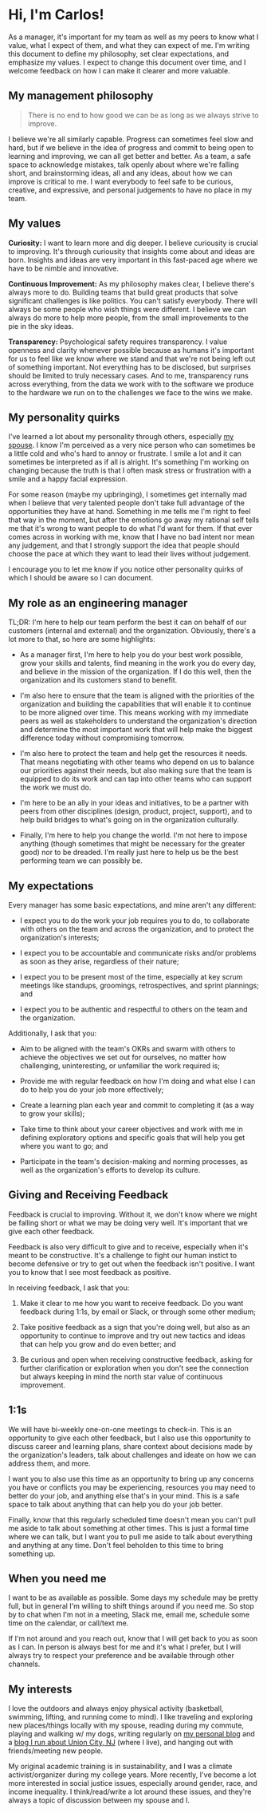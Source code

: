 # Hi, I'm Carlos!

As a manager, it's important for my team as well as my peers to know what I value, what I expect of them, and what they can expect of me. I'm writing this document to define my philosophy, set clear expectations, and emphasize my values. I expect to change this document over time, and I welcome feedback on how I can make it clearer and more valuable.

## My management philosophy

> There is no end to how good we can be as long as we always strive to improve.

I believe we're all similarly capable. Progress can sometimes feel slow and hard, but if we believe in the idea of progress and commit to being open to learning and improving, we can all get better and better. As a team, a safe space to acknowledge mistakes, talk openly about where we're falling short, and brainstorming ideas, all and any ideas, about how we can improve is critical to me. I want everybody to feel safe to be curious, creative, and expressive, and personal judgements to have no place in my team.

## My values

**Curiosity:** I want to learn more and dig deeper. I believe curiousity is crucial to improving. It's through curiousity that insights come about and ideas are born. Insights and ideas are very important in this fast-paced age where we have to be nimble and innovative.

**Continuous Improvement:** As my philosophy makes clear, I believe there's always more to do. Building teams that build great products that solve significant challenges is like politics. You can't satisfy everybody. There will always be some people who wish things were different. I believe we can always do more to help more people, from the small improvements to the pie in the sky ideas.

**Transparency:** Psychological safety requires transparency. I value openness and clarity whenever possible because as humans it's important for us to feel like we know where we stand and that we're not being left out of something important. Not everything has to be disclosed, but surprises should be limited to truly necessary cases. And to me, transparency runs across everything, from the data we work with to the software we produce to the hardware we run on to the challenges we face to the wins we make.

## My personality quirks

I've learned a lot about my personality through others, especially [my spouse](https://jessicaramirezc.com/). I know I'm perceived as a very nice person who can sometimes be a little cold and who's hard to annoy or frustrate. I smile a lot and it can sometimes be interpreted as if all is alright. It's something I'm working on changing because the truth is that I often mask stress or frustration with a smile and a happy facial expression.

For some reason (maybe my upbringing), I sometimes get internally mad when I believe that very talented people don't take full advantage of the opportunities they have at hand. Something in me tells me I'm right to feel that way in the moment, but after the emotions go away my rational self tells me that it's wrong to want people to do what I'd want for them. If that ever comes across in working with me, know that I have no bad intent nor mean any judgement, and that I strongly support the idea that people should choose the pace at which they want to lead their lives without judgement.

I encourage you to let me know if you notice other personality quirks of which I should be aware so I can document.

## My role as an engineering manager

TL;DR: I'm here to help our team perform the best it can on behalf of our customers (internal and external) and the organization. Obviously, there's a lot more to that, so here are some highlights:

* As a manager first, I'm here to help you do your best work possible, grow your skills and talents, find meaning in the work you do every day, and believe in the mission of the organization. If I do this well, then the organization and its customers stand to benefit.

* I'm also here to ensure that the team is aligned with the priorities of the organization and building the capabilities that will enable it to continue to be more aligned over time. This means working with my immediate peers as well as stakeholders to understand the organization's direction and determine the most important work that will help make the biggest difference today without compromising tomorrow.

* I'm also here to protect the team and help get the resources it needs. That means negotiating with other teams who depend on us to balance our priorities against their needs, but also making sure that the team is equipped to do its work and can tap into other teams who can support the work we must do.

* I'm here to be an ally in your ideas and initiatives, to be a partner with peers from other disciplines (design, product, project, support), and to help build bridges to what's going on in the organization culturally.

* Finally, I'm here to help you change the world. I'm not here to impose anything (though sometimes that might be necessary for the greater good) nor to be dreaded. I'm really just here to help us be the best performing team we can possibly be.

## My expectations

Every manager has some basic expectations, and mine aren't any different:

* I expect you to do the work your job requires you to do, to collaborate with others on the team and across the organization, and to protect the organization's interests;

* I expect you to be accountable and communicate risks and/or problems as soon as they arise, regardless of their nature;

* I expect you to be present most of the time, especially at key scrum meetings like standups, groomings, retrospectives, and sprint plannings; and

* I expect you to be authentic and respectful to others on the team and the organization.

Additionally, I ask that you:

* Aim to be aligned with the team's OKRs and swarm with others to achieve the objectives we set out for ourselves, no matter how challenging, uninteresting, or unfamiliar the work required is;

* Provide me with regular feedback on how I'm doing and what else I can do to help you do your job more effectively;

* Create a learning plan each year and commit to completing it (as a way to grow your skills);

* Take time to think about your career objectives and work with me in defining exploratory options and specific goals that will help you get where you want to go; and

* Participate in the team's decision-making and norming processes, as well as the organization's efforts to develop its culture.

## Giving and Receiving Feedback

Feedback is crucial to improving. Without it, we don't know where we might be falling short or what we may be doing very well. It's important that we give each other feedback.

Feedback is also very difficult to give and to receive, especially when it's meant to be constructive. It's a challenge to fight our human instict to become defensive or try to get out when the feedback isn't positive. I want you to know that I see most feedback as positive. 

In receiving feedback, I ask that you:

1. Make it clear to me how you want to receive feedback. Do you want feedback during 1:1s, by email or Slack, or through some other medium;

2. Take positive feedback as a sign that you're doing well, but also as an opportunity to continue to improve and try out new tactics and ideas that can help you grow and do even better; and

3. Be curious and open when receiving constructive feedback, asking for further clarification or exploration when you don't see the connection but always keeping in mind the north star value of continuous improvement.

## 1:1s

We will have bi-weekly one-on-one meetings to check-in. This is an opportunity to give each other feedback, but I also use this opportunity to discuss career and learning plans, share context about decisions made by the organization's leaders, talk about challenges and ideate on how we can address them, and more. 

I want you to also use this time as an opportunity to bring up any concerns you have or conflicts you may be experiencing, resources you may need to better do your job, and anything else that's in your mind. This is a safe space to talk about anything that can help you do your job better.

Finally, know that this regularly scheduled time doesn't mean you can't pull me aside to talk about something at other times. This is just a formal time where we can talk, but I want you to pull me aside to talk about everything and anything at any time. Don't feel beholden to this time to bring something up.

## When you need me

I want to be as available as possible. Some days my schedule may be pretty full, but in general I'm willing to shift things around if you need me. So stop by to chat when I'm not in a meeting, Slack me, email me, schedule some time on the calendar, or call/text me. 

If I'm not around and you reach out, know that I will get back to you as soon as I can. In person is always best for me and it's what I prefer, but I will always try to respect your preference and be available through other channels.

## My interests

I love the outdoors and always enjoy physical activity (basketball, swimming, lifting, and running come to mind). I like traveling and exploring new places/things locally with my spouse, reading during my commute, playing and walking w/ my dogs, writing regularly on [my personal blog](https://carlosrymer.com) and a [blog I run about Union City, NJ](https://lifeatunioncity.com) (where I live), and hanging out with friends/meeting new people.

My original academic training is in sustainability, and I was a climate activist/organizer during my college years. More recently, I've become a lot more interested in social justice issues, especially around gender, race, and income inequality. I think/read/write a lot around these issues, and they're always a topic of discussion between my spouse and I.
